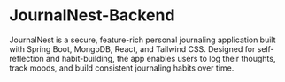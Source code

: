 # JournalNest-Backend
JournalNest is a secure, feature-rich personal journaling application built with Spring Boot, MongoDB, React, and Tailwind CSS. Designed for self-reflection and habit-building, the app enables users to log their thoughts, track moods, and build consistent journaling habits over time.
